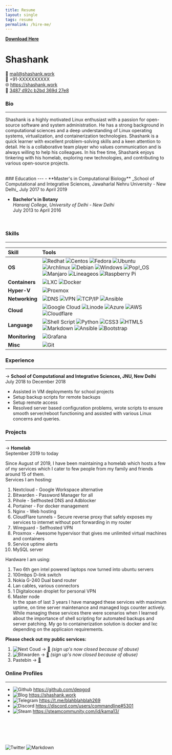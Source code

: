 ```yaml
---
title: Resume
layout: single
tags: resume
permalink: /hire-me/
---
```

[**Download Here**](https://drive.google.com/file/d/1kEr9xcosC3RM_AnBMLm8gKI7O0a0DzBO/view?usp=share_link)
# Shashank
📧 mail@shashank.work  
📱 +91-XXXXXXXXXX  
🌐 https://shashank.work  
🔑 [3487 d92c b2bd 369d 27e8](https://keys.openpgp.org/vks/v1/by-fingerprint/C140A4EC3B6516385A0F3487D92CB2DB369D27E8)  
  

### Bio  
---

Shashank is a highly motivated Linux enthusiast with a passion for open-source software and system administration. He has a strong background in computational sciences and a deep understanding of Linux operating systems, virtualization, and containerization technologies. Shashank is a quick learner with excellent problem-solving skills and a keen attention to detail. He is a collaborative team player who values communication and is always willing to help his colleagues. In his free time, Shashank enjoys tinkering with his homelab, exploring new technologies, and contributing to various open-source projects.  

<br/>
### Education  
---
- **Master's in Computational Biology**  
	_School of Computational and Integrative Sciences, Jawaharlal Nehru University - New Delhi_  
	July 2017 to April 2019  
  
* **Bachelor's in Botany**  
	_Hansraj College, University of Delhi - New Delhi_  
	July 2013 to April 2016  
  
<br/>

### Skills  
---

| Skill | Tools |
| :--- | :--- |
| **OS** | ![Redhat](https://img.shields.io/badge/Red%20Hat-EE0000?style=for-the-badge&logo=redhat&logoColor=white) ![Centos](https://img.shields.io/badge/Cent%20OS-262577?style=for-the-badge&logo=CentOS&logoColor=white) ![Fedora](https://img.shields.io/badge/Fedora-294172?style=for-the-badge&logo=fedora&logoColor=white) ![Ubuntu](https://img.shields.io/badge/Ubuntu-E95420?style=for-the-badge&logo=ubuntu&logoColor=white) ![Archlinux](https://img.shields.io/badge/Arch_Linux-1793D1?style=for-the-badge&logo=arch-linux&logoColor=white) ![Debian](https://img.shields.io/badge/Debian-A81D33?style=for-the-badge&logo=debian&logoColor=white) ![Windows](https://img.shields.io/badge/Windows-0078D6?style=for-the-badge&logo=windows&logoColor=white) ![Pop!\_OS](https://img.shields.io/badge/Pop!_OS-48B9C7?style=for-the-badge&logo=Pop!_OS&logoColor=white) ![Manjaro](https://img.shields.io/badge/Manjaro-35BF5C?style=for-the-badge&logo=Manjaro&logoColor=white) ![Lineageos](https://img.shields.io/badge/lineageos-167C80?style=for-the-badge&logo=lineageos&logoColor=white) ![Raspberry Pi](https://img.shields.io/badge/-RaspberryPi-C51A4A?style=for-the-badge&logo=Raspberry-Pi) |     
| **Containers** | ![LXC](https://img.shields.io/badge/LXC-100000?style=for-the-badge&logo=LXC&logoColor=white&labelColor=F15CD1&color=FEAF62) ![Docker](https://img.shields.io/badge/docker-%230db7ed.svg?style=for-the-badge&logo=docker&logoColor=white) |  
| **Hyper-V** | ![Proxmox](https://img.shields.io/badge/Proxmox-100000?style=for-the-badge&logo=LXC&logoColor=white&labelColor=F15CD1&color=FE4D01) |
| **Networking** | ![DNS](https://img.shields.io/badge/DNS-100000?style=for-the-badge&logo=DNS&logoColor=white&labelColor=black&color=189DF4) ![VPN](https://img.shields.io/badge/VPN-100000?style=for-the-badge&logo=VPN&logoColor=white&labelColor=black&color=FF0101) ![TCP/IP](https://img.shields.io/badge/TCP/IP-100000?style=for-the-badge&logo=VPN&logoColor=white&labelColor=black&color=F500C9) ![Ansible](https://img.shields.io/badge/ansible-%231A1918.svg?style=for-the-badge&logo=ansible&logoColor=white) |  
| **Cloud** | ![Google Cloud](https://img.shields.io/badge/GoogleCloud-%234285F4.svg?style=for-the-badge&logo=google-cloud&logoColor=white) ![Linode](https://img.shields.io/badge/linode-00A95C?style=for-the-badge&logo=linode&logoColor=white) ![Azure](https://img.shields.io/badge/azure-%230072C6.svg?style=for-the-badge&logo=microsoftazure&logoColor=white) ![AWS](https://img.shields.io/badge/AWS-%23FF9900.svg?style=for-the-badge&logo=amazon-aws&logoColor=white) ![Cloudflare](https://img.shields.io/badge/Cloudflare-F38020?style=for-the-badge&logo=Cloudflare&logoColor=white) |   
| **Language** | ![Shell Script](https://img.shields.io/badge/shell_script-%23121011.svg?style=for-the-badge&logo=gnu-bash&logoColor=white) ![Python](https://img.shields.io/badge/python-3670A0?style=for-the-badge&logo=python&logoColor=ffdd54) ![CSS3](https://img.shields.io/badge/css3-%231572B6.svg?style=for-the-badge&logo=css3&logoColor=white) ![HTML5](https://img.shields.io/badge/html5-%23E34F26.svg?style=for-the-badge&logo=html5&logoColor=white) ![Markdown](https://img.shields.io/badge/markdown-%23000000.svg?style=for-the-badge&logo=markdown&logoColor=white) ![Ansible](https://img.shields.io/badge/ansible-%231A1918.svg?style=for-the-badge&logo=ansible&logoColor=white) ![Bootstrap](https://img.shields.io/badge/bootstrap-%23563D7C.svg?style=for-the-badge&logo=bootstrap&logoColor=white) |  
| **Monitoring** | ![Grafana](https://img.shields.io/badge/grafana-%23F46800.svg?style=for-the-badge&logo=grafana&logoColor=white) |  
| **Misc** | ![Git](https://img.shields.io/badge/GIT-E44C30?style=for-the-badge&logo=git&logoColor=white) |  


### Experience  
---
-> **School of Computational and Integrative Sciences, JNU, New Delhi**  
  July 2018 to December 2018  
  * Assisted in VM deployments for school projects  
  * Setup backup scripts for remote backups  
  * Setup remote access  
  * Resolved server based configuration problems, wrote scripts to ensure smooth server/reboot functioning and assisted with various Linux concerns and queries.  

### Projects  
---
-> **Homelab**  
  September 2019 to today  

  Since August of 2019, I have been maintaining a homelab which hosts a few of my services which I cater to few people from my family and friends around 15 of them.  
  Services I am hosting:  
  1. Nextcloud - Google Workspace alternative  
  2. Bitwarden - Password Manager for all  
  3. Pihole - Selfhosted DNS and Adblocker  
  4. Portainer - For docker management  
  5. Nginx - Web hosting  
  6. CloudFlare tunnels - Secure reverse proxy that safely exposes my services to internet without port forwarding in my router  
  7. Wireguard - Selfhosted VPN  
  8. Proxmox - Awesome hypervisor that gives me unlimited virtual machines and containers  
  9. Service uptime alerts  
  10. MySQL server  

  Hardware I am using:  
  1. Two 6th gen intel powered laptops now turned into ubuntu servers  
  2. 100mbps D-link switch  
  3. Nokia G-240 Dual band router  
  4. Lan cables, various connectors    
  5. 1 Digitalocean droplet  for personal VPN  
  6. Master node  
  In the span of last 3 years I have managed these services with maximum uptime, on time server maintenance and managed logs counter actively. While managing these services there were scenarios when I learned about the importance of shell scripting for automated backups and server patching. My go to containerization solution is docker and lxc depending on the applicaion requirements.  

  **Please check out my public services:**  
  1. ![Next Coud](https://img.shields.io/badge/Next%20Cloud-0B94DE?style=for-the-badge&logo=nextcloud&logoColor=white) -> [🔗](https://nc.shellshock.lol) _(sign up's now closed because of abuse)_  
  2. ![Bitwarden](https://img.shields.io/badge/bitwarden-%23175DDC.svg?style=for-the-badge&logo=bitwarden&logoColor=white) -> [🔗](https://bw.shellshock.lol) _(sign up's now closed because of abuse)_  
  3. Pastebin  -> [🔗](https://bin.shellshock.lol)
  
  
### Online Profiles  
---
- ![Github](https://img.shields.io/badge/GitHub-100000?style=for-the-badge&logo=github&logoColor=white) https://github.com/depgod  
- ![Blog](https://img.shields.io/badge/Blog-100000?style=for-the-badge&logo=home&logoColor=white&labelColor=black&color=A1FF14) https://shashank.work  
- ![Telegram](https://img.shields.io/badge/Telegram-2CA5E0?style=for-the-badge&logo=telegram&logoColor=white) https://t.me/blahblahblah269    
- ![Discord](https://img.shields.io/badge/Discord-7289DA?style=for-the-badge&logo=discord&logoColor=white) https://discord.com/users/commandline#5301  
- ![Steam](https://img.shields.io/badge/steam-%23000000.svg?style=for-the-badge&logo=steam&logoColor=white) https://steamcommunity.com/id/kama13/
<br/>
<br/>
<br/>
<br/>


![Twitter](https://img.shields.io/twitter/follow/badpkg?style=social) 
![Markdown](https://img.shields.io/badge/Made%20with-Markdown-1f425f.svg)
